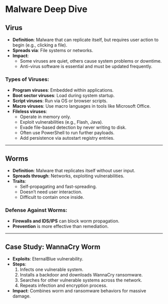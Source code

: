 
# Malware Deep Dive

## Virus

- **Definition**: Malware that can replicate itself, but requires user action to begin (e.g., clicking a file).
- **Spreads via**: File systems or networks.
- **Impact**:
  - Some viruses are quiet, others cause system problems or downtime.
  - Anti-virus software is essential and must be updated frequently.

### Types of Viruses:
- **Program viruses**: Embedded within applications.
- **Boot sector viruses**: Load during system startup.
- **Script viruses**: Run via OS or browser scripts.
- **Macro viruses**: Use macro languages in tools like Microsoft Office.
- **Fileless viruses**:
  - Operate in memory only.
  - Exploit vulnerabilities (e.g., Flash, Java).
  - Evade file-based detection by never writing to disk.
  - Often use PowerShell to run further payloads.
  - Add persistence via autostart registry entries.

---

## Worms

- **Definition**: Malware that replicates itself without user input.
- **Spreads through**: Networks, exploiting vulnerabilities.
- **Traits**:
  - Self-propagating and fast-spreading.
  - Doesn’t need user interaction.
  - Difficult to contain once inside.

### Defense Against Worms:
- **Firewalls and IDS/IPS** can block worm propagation.
- **Prevention** is more effective than remediation.

---

## Case Study: WannaCry Worm

- **Exploits**: EternalBlue vulnerability.
- **Steps**:
  1. Infects one vulnerable system.
  2. Installs a backdoor and downloads WannaCry ransomware.
  3. Searches for other vulnerable systems across the network.
  4. Repeats infection and encryption process.
- **Impact**: Combines worm and ransomware behaviors for massive damage.
